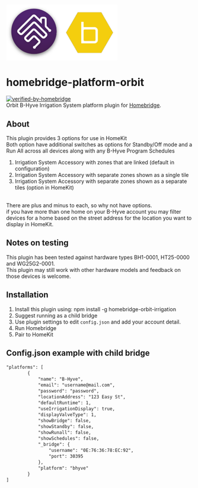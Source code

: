<p align="left">
 <img width="300" src="logo/homebridge-bhyve.png" />
</p>

# homebridge-platform-orbit
[![verified-by-homebridge](https://badgen.net/badge/homebridge/verified/purple)](https://github.com/homebridge/homebridge/wiki/Verified-Plugins)
<br>Orbit B-Hyve Irrigation System platform plugin for [Homebridge](https://github.com/nfarina/homebridge).

## About

This plugin provides 3 options for use in HomeKit<br>Both option have additional switches as options for Standby/Off mode and a Run All across all devices along with any B-Hyve Program Schedules
1.	Irrigation System Accessory with zones that are linked (default in configuration)
2.	Irrigation System Accessory with separate zones shown as a single tile 
3.	Irrigation System Accessory with separate zones shown as a separate tiles (option in HomeKit)

<br> There are plus and minus to each, so why not have options.
<br> if you have more than one home on your B-Hyve account you may filter devices for a home based on the street address for the location you want to display in HomeKit.

## Notes on testing

This plugin has been tested against hardware types BH1-0001, HT25-0000 and WG25G2-0001. 
<br>This plugin may still work with other hardware models and feedback on those devices is welcome.

## Installation
1. Install this plugin using: npm install -g homebridge-orbit-irrigation
2. Suggest running as a child bridge	
3. Use plugin settings to edit ``config.json`` and add your account detail.
4. Run Homebridge
5. Pair to HomeKit

## Config.json example with child bridge
```
"platforms": [
        {
            "name": "B-Hyve",
            "email": "username@mail.com",
            "password": "password",
            "locationAddress": "123 Easy St",
            "defaultRuntime": 1,
            "useIrrigationDisplay": true,
            "displayValveType": 1,
            "showBridge": false,
            "showStandby": false,
            "showRunall": false,
            "showSchedules": false,
            "_bridge": {
                "username": "0E:76:36:78:EC:92",
                "port": 30395
            },
            "platform": "bhyve"
        }
]
```